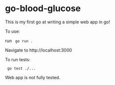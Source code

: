# go-blood-glucose

This is my first go at writing a simple web app in go!

To use:

run
` go run .`

Navigate to http://localhost:3000


To run tests:

` go test ./...`

Web app is not fully tested.
